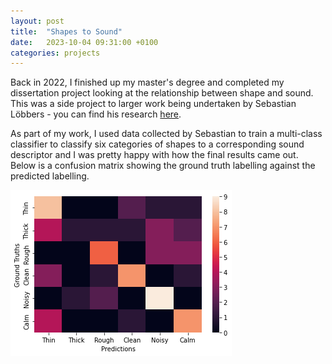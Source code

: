```yaml
---
layout: post
title:  "Shapes to Sound"
date:   2023-10-04 09:31:00 +0100
categories: projects
---
```


Back in 2022, I finished up my master's degree and completed my dissertation project looking at the relationship between shape and sound. This was a side project to larger work being undertaken by Sebastian Löbbers - you can find his research [here](https://sebastianlobbers.com/). 

As part of my work, I used data collected by Sebastian to train a multi-class classifier to classify six categories of shapes to a corresponding sound descriptor and I was pretty happy with how the final results came out. Below is a confusion matrix showing the ground truth labelling against the predicted labelling. 

![confusion_matrix_ss](/assets/img/ss_heatmap.png)


<!-- ![confusion_matrix_qd](/assets/img/qd_heatmap.png) -->


